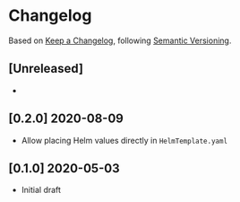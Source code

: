# Changelog

Based on [Keep a Changelog](https://keepachangelog.com/en/1.0.0/), following [Semantic Versioning](https://semver.org/spec/v2.0.0.html).


## [Unreleased]
-

## [0.2.0] 2020-08-09
- Allow placing Helm values directly in `HelmTemplate.yaml`


## [0.1.0] 2020-05-03
- Initial draft
